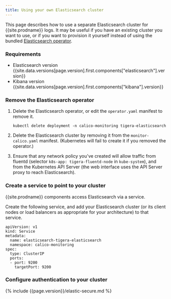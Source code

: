```yaml
---
title: Using your own Elasticsearch cluster
---
```


This page describes how to use a separate Elasticsearch cluster for {{site.prodname}} logs.
It may be useful if you have an existing cluster you want to use, or if you want to provision
it yourself instead of using the bundled [Elasticsearch operator](https://github.com/upmc-enterprises/elasticsearch-operator).

### Requirements

- Elasticsearch version {{site.data.versions[page.version].first.components["elasticsearch"].version}}
- Kibana version {{site.data.versions[page.version].first.components["kibana"].version}}

### Remove the Elasticsearch operator

1. Delete the Elasticsearch operator, or edit the `operator.yaml` manifest to remove it.

   ```
   kubectl delete deployment -n calico-monitoring tigera-elasticsearch
   ```

1. Delete the Elasticsearch cluster by removing it from the `monitor-calico.yaml` manifest.
   (Kubernetes will fail to create it if you removed the operator.)

1. Ensure that any network policy you've created will allow traffic from fluentd (selector
   `k8s-app: tigera-fluentd-node` in `kube-system`), and from the Kubernetes API Server
   (the web interface uses the API Server proxy to reach Elasticsearch).

### Create a service to point to your cluster

{{site.prodname}} components access Elasticsearch via a service.

Create the following service, and add your Elasticsearch cluster (or its client nodes
or load balancers as appropriate for your architecture) to that service.

```
apiVersion: v1
kind: Service
metadata:
  name: elasticsearch-tigera-elasticsearch
  namespace: calico-monitoring
spec:
  type: ClusterIP
  ports:
  - port: 9200
    targetPort: 9200
```

### Configure authentication to your cluster
{% include {{page.version}}/elastic-secure.md %}
